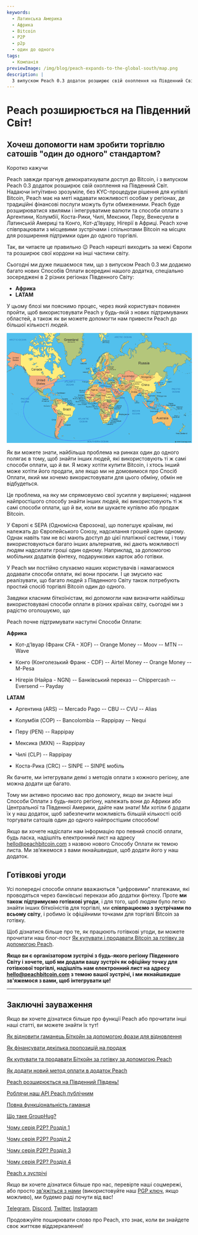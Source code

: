 ```yaml
---
keywords:
  - Латинська Америка
  - Африка
  - Bitcoin
  - P2P
  - p2p
  - один до одного
tags:
  - Компанія
previewImage: /img/blog/peach-expands-to-the-global-south/map.png
description: |
  З випуском Peach 0.3 додаток розширює свій охоплення на Південний Світ
---
```


# Peach розширюється на Південний Світ!

## Хочеш допомогти нам зробити торгівлю сатошів "один до одного" стандартом?

Коротко кажучи

Peach завжди прагнув демократизувати доступ до Bitcoin, і з випуском Peach 0.3 додаток розширює свій охоплення на Південний Світ. Надаючи інтуїтивно зрозуміле, без KYC-процедури рішення для купівлі Bitcoin, Peach має на меті надавати можливості особам у регіонах, де традиційні фінансові послуги можуть бути обмеженими. Peach буде розширюватися хвилями і інтегруватиме валюти та способи оплати з Аргентини, Колумбії, Коста-Рики, Чилі, Мексики, Перу, Венесуели в Латинській Америці та Конго, Кот-д'Івуару, Нігерії в Африці. Peach хоче співпрацювати з місцевими зустрічами і спільнотами Bitcoin на місцях для розширення підтримки один до одного торгівлі.

Так, ви читаєте це правильно 😉 Peach нарешті виходить за межі Європи та розширює свої кордони на інші частини світу.

Сьогодні ми дуже пишаємося тим, що з випуском Peach 0.3 ми додаємо багато нових Способів Оплати всередині нашого додатка, спеціально зосереджені в 2 різних регіонах Південного Світу:

- **Африка**
- **LATAM**

У цьому блозі ми пояснимо процес, через який користувач повинен пройти, щоб використовувати Peach у будь-якій з нових підтримуваних областей, а також як ви можете допомогти нам привести Peach до більшої кількості людей.

![](/img/blog/peach-expands-to-the-global-south/map.png)

Як ви можете знати, найбільша проблема на ринках один до одного полягає в тому, щоб знайти інших людей, які використовують ті ж самі способи оплати, що й ви. Я можу хотіти купити Bitcoin, і хтось інший може хотіти його продати, але якщо ми не домовимося про Спосіб Оплати, який ми хочемо використовувати для цього обміну, обмін не відбудеться.

Це проблема, на яку ми спрямовуємо свої зусилля у вирішенні; надання найпростішого способу знайти інших людей, які використовують ті ж самі способи оплати, що й ви, коли ви шукаєте купівлю або продаж Bitcoin.

У Європі є SEPA (Одномісна Єврозона), що полегшує країнам, які належать до Європейського Союзу, надсилання грошей один одному. Однак навіть там не всі мають доступ до цієї платіжної системи, і тому використовуються багато інших альтернатив, які дають можливості людям надсилати гроші один одному. Наприклад, за допомогою мобільних додатків фінтеху, подарункових карток або готівки.

У Peach ми постійно слухаємо наших користувачів і намагаємося додавати способи оплати, які вони просили. І це змусило нас реалізувати, що багато людей з Південного Світу також потребують простий спосіб торгівлі Bitcoin один до одного.

Завдяки класним біткоїністам, які допомогли нам визначити найбільш використовувані способи оплати в різних країнах світу, сьогодні ми з радістю оголошуємо, що

 Peach почне підтримувати наступні Способи Оплати:

**Африка**

- Кот-д'Івуар (Франк CFA - XOF)
  -- Orange Money
  -- Moov
  -- MTN
  -- Wave

- Конго (Конголезький Франк - CDF)
  -- Airtel Money
  -- Orange Money
  -- M-Pesa

- Нігерія (Найра - NGN)
  -- Банківський переказ
  -- Chippercash
  -- Eversend
  -- Payday

**LATAM**

- Аргентина (ARS)
  -- Mercado Pago
  -- CBU
  -- CVU
  -- Alias

- Колумбія (COP)
  -- Bancolombia
  -- Rappipay
  -- Nequi

- Перу (PEN)
  -- Rappipay

- Мексика (MXN)
  -- Rappipay

- Чилі (CLP)
  -- Rappipay

- Коста-Рика (CRC)
  -- SINPE
  -- SINPE мобіль

Як бачите, ми інтегрували деякі з методів оплати з кожного регіону, але можна додати ще багато.

Тому ми активно просимо вас про допомогу, якщо ви знаєте інші Способи Оплати з будь-якого регіону, належать вони до Африки або Центральної та Південної Америки, дайте нам знати! Ми хотіли б додати їх у наш додаток, щоб забезпечити можливість більшій кількості осіб торгувати сатошів один до одного найпростішим способом!

Якщо ви хочете надіслати нам інформацію про певний спосіб оплати, будь ласка, надішліть електронний лист на адресу [hello@peachbitcoin.com](mailto:hello@peachbitcoin.com) з назвою нового Способу Оплати як темою листа. Ми зв’яжемося з вами якнайшвидше, щоб додати його у наш додаток.

## Готівкові угоди

Усі попередні способи оплати вважаються "цифровими" платежами, які проводяться через банківські перекази або додатки фінтеху. Проте **ми також підтримуємо готівкові угоди**, і для того, щоб людям було легко знайти інших біткоїністів для торгівлі, ми **співпрацюємо з зустрічами по всьому світу**, і робимо їх офіційними точками для торгівлі Bitcoin за готівку.

Щоб дізнатися більше про те, як працюють готівкові угоди, ви можете прочитати наш блог-пост [Як купувати і продавати Bitcoin за готівку за допомогою Peach](https://peachbitcoin.com/blog/how-to-buy-and-sell-bitcoin-with-cash-using-peach/).

**Якщо ви є організатором зустрічі з будь-якого регіону Південного Світу і хочете, щоб ми додали вашу зустріч як офіційну точку для готівкової торгівлі, надішліть нам електронний лист на адресу [hello@peachbitcoin.com](mailto:hello@peachbitcoin.com) з темою вашої зустрічі, і ми якнайшвидше зв'яжемося з вами, щоб інтегрувати це!**

---

## Заключні зауваження

Якщо ви хочете дізнатися більше про функції Peach або прочитати інші наші статті, ви можете знайти їх тут!

[Як відновити гаманець Біткойн за допомогою фрази для відновлення](https://peachbitcoin.com/uk/blog/how-to-restore-peach-wallet/)

[Як фінансувати декілька пропозицій на продаж](https://peachbitcoin.com/uk/blog/funding-multiple-sell-offers/)

[Як купувати та продавати Біткойн за готівку за допомогою Peach](https://peachbitcoin.com/uk/blog/how-to-buy-and-sell-bitcoin-with-cash-using-peach/)

[Як додати новий метод оплати в додаток Peach](https://peachbitcoin.com/uk/blog/how-to-add-a-payment-method/)

[Peach розширюється на Південний Південь!](https://peachbitcoin.com/uk/blog/peach-expands-to-the-global-south/)

[Роблячи наш API Peach публічним](https://peachbitcoin.com/uk/blog/making-our-peach-api-public/)

[Повна функціональність гаманця](https://peachbitcoin.com/uk/blog/full-wallet-functionality/)

[Що таке GroupHug?](https://peachbitcoin.com/uk/blog/group-hug/)

[Чому серія P2P? Розділ 1](https://peachbitcoin.com/uk/blog/why-p2p-chapter-1/)

[Чому серія P2P? Розділ 2](https://peachbitcoin.com/uk/blog/why-p2p-chapter-2/)

[Чому серія P2P? Розділ 3](https://peachbitcoin.com/uk/blog/why-p2p-chapter-3-circular-economies/)

[Чому серія P2P? Розділ 4](https://peachbitcoin.com/uk/blog/why-p2p-chapter-4-chains-of-trust/)

[Peach x зустрічі](https://peachbitcoin.com/uk/blog/peach-for-meetups/)

Якщо ви хочете дізнатися більше про нас, перевірте наші соцмережі, або просто [зв'яжіться з нами](mailto:hello@peachbitcoin.com) (використовуйте наш [PGP ключ](https://keys.openpgp.org/vks/v1/by-fingerprint/48339A19645E2E53488E0E5479E1B270FACD1BD2), якщо можливо), ми будемо раді почути від вас!

[Telegram](https://t.me/+GkOW1J-ixBBkZWRk), [Discord](https://discord.gg/ypeHz3SW54), [Twitter](https://twitter.com/peachbitcoin), [Instagram](https://instagram.com/peachbitcoin)

Продовжуйте поширювати слово про Peach, хто знає, коли ви знайдете своє життєве віддзеркалення!
